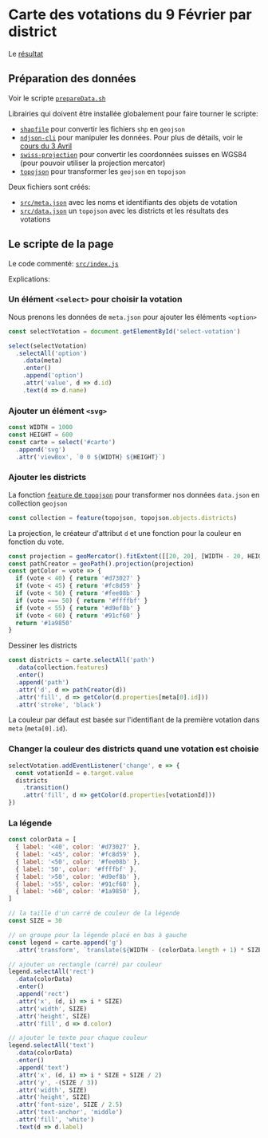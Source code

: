 # Carte des votations du 9 Février par district

Le [résultat](https://heig-datavis2020.surge.sh/20200424/votations/)

## Préparation des données

Voir le scripte [`prepareData.sh`](temp/prepareData.sh)

Librairies qui doivent être installée globalement pour faire tourner le scripte:

* [`shapfile`](https://www.npmjs.com/package/shapefile) pour convertir les fichiers `shp` en `geojson`
* [`ndjson-cli`](https://github.com/mbostock/ndjson-cli) pour manipuler les données. Pour plus de détails, voir le [cours du 3 Avril](../19h30/donnees.md)
* [`swiss-projection`](https://github.com/idris-maps/swiss-projection) pour convertir les coordonnées suisses en WGS84 (pour pouvoir utiliser la projection mercator)
* [`topojson`](https://github.com/topojson/topojson) pour transformer les `geojson` en `topojson`

Deux fichiers sont créés:

* [`src/meta.json`](src/meta.json) avec les noms et identifiants des objets de votation
* [`src/data.json`](src/data.json) un `topojson` avec les districts et les résultats des votations

## Le scripte de la page

Le code commenté: [`src/index.js`](src/index.js)

Explications:

### Un élément `<select>` pour choisir la votation

Nous prenons les données de `meta.json` pour ajouter les éléments `<option>`

```js
const selectVotation = document.getElementById('select-votation')

select(selectVotation)
  .selectAll('option')
    .data(meta)
    .enter()
    .append('option')
    .attr('value', d => d.id)
    .text(d => d.name)
```

### Ajouter un élément `<svg>`

```js
const WIDTH = 1000
const HEIGHT = 600
const carte = select('#carte')
  .append('svg')
  .attr('viewBox', `0 0 ${WIDTH} ${HEIGHT}`)
```

### Ajouter les districts

La fonction [`feature` de `topojson`](https://github.com/topojson/topojson-client#feature) pour transformer nos données `data.json` en collection `geojson`

```js
const collection = feature(topojson, topojson.objects.districts)
```

La projection, le créateur d'attribut `d` et une fonction pour la couleur en fonction du vote.

```js
const projection = geoMercator().fitExtent([[20, 20], [WIDTH - 20, HEIGHT - 20]], collection)
const pathCreator = geoPath().projection(projection)
const getColor = vote => {
  if (vote < 40) { return '#d73027' }
  if (vote < 45) { return '#fc8d59' }
  if (vote < 50) { return '#fee08b' }
  if (vote === 50) { return '#ffffbf' }
  if (vote < 55) { return '#d9ef8b' }
  if (vote < 60) { return '#91cf60' }
  return '#1a9850'
}
```

Dessiner les districts

```js
const districts = carte.selectAll('path')
  .data(collection.features)
  .enter()
  .append('path')
  .attr('d', d => pathCreator(d))
  .attr('fill', d => getColor(d.properties[meta[0].id]))
  .attr('stroke', 'black')
```

La couleur par défaut est basée sur l'identifiant de la première votation dans `meta` (`meta[0].id`).

### Changer la couleur des districts quand une votation est choisie

```js
selectVotation.addEventListener('change', e => {
  const votationId = e.target.value
  districts
    .transition()
    .attr('fill', d => getColor(d.properties[votationId]))
})
```

### La légende

```js
const colorData = [
  { label: '<40', color: '#d73027' },
  { label: '<45', color: '#fc8d59' },
  { label: '<50', color: '#fee08b' },
  { label: '50', color: '#ffffbf' },
  { label: '>50', color: '#d9ef8b' },
  { label: '>55', color: '#91cf60' },
  { label: '>60', color: '#1a9850' },
]

// la taille d'un carré de couleur de la légende
const SIZE = 30

// un groupe pour la légende placé en bas à gauche
const legend = carte.append('g')
  .attr('transform', `translate(${WIDTH - (colorData.length + 1) * SIZE}, ${HEIGHT - SIZE * 2})`)

// ajouter un rectangle (carré) par couleur
legend.selectAll('rect')
  .data(colorData)
  .enter()
  .append('rect')
  .attr('x', (d, i) => i * SIZE)
  .attr('width', SIZE)
  .attr('height', SIZE)
  .attr('fill', d => d.color)

// ajouter le texte pour chaque couleur
legend.selectAll('text')
  .data(colorData)
  .enter()
  .append('text')
  .attr('x', (d, i) => i * SIZE + SIZE / 2)
  .attr('y', -(SIZE / 3))
  .attr('width', SIZE)
  .attr('height', SIZE)
  .attr('font-size', SIZE / 2.5)
  .attr('text-anchor', 'middle')
  .attr('fill', 'white')
  .text(d => d.label)
```